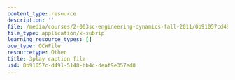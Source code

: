 ```yaml
---
content_type: resource
description: ''
file: /media/courses/2-003sc-engineering-dynamics-fall-2011/0b91057cd4915148bb4cdeaf9e357ed0_wzEqF_UQkks.vtt
file_type: application/x-subrip
learning_resource_types: []
ocw_type: OCWFile
resourcetype: Other
title: 3play caption file
uid: 0b91057c-d491-5148-bb4c-deaf9e357ed0
---
```


